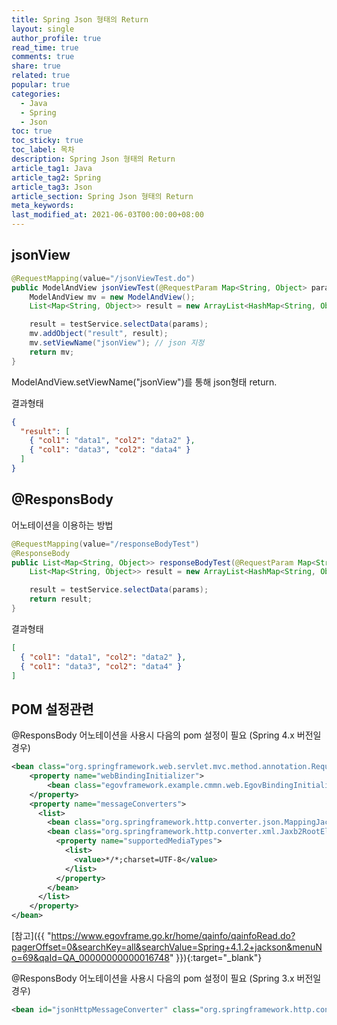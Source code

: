 ```yaml
---
title: Spring Json 형태의 Return
layout: single
author_profile: true
read_time: true
comments: true
share: true
related: true
popular: true
categories:
  - Java
  - Spring
  - Json
toc: true
toc_sticky: true
toc_label: 목차
description: Spring Json 형태의 Return
article_tag1: Java
article_tag2: Spring
article_tag3: Json
article_section: Spring Json 형태의 Return
meta_keywords:
last_modified_at: 2021-06-03T00:00:00+08:00
---
```


## jsonView

```java
@RequestMapping(value="/jsonViewTest.do")
public ModelAndView jsonViewTest(@RequestParam Map<String, Object> params, HttpServletRequest request){
    ModelAndView mv = new ModelAndView();
    List<Map<String, Object>> result = new ArrayList<HashMap<String, Object>>();

    result = testService.selectData(params);
    mv.addObject("result", result);
    mv.setViewName("jsonView"); // json 지정
    return mv;
}
```

ModelAndView.setViewName("jsonView")를 통해 json형태 return.

결과형태

```json
{
  "result": [
    { "col1": "data1", "col2": "data2" },
    { "col1": "data3", "col2": "data4" }
  ]
}
```

## @ResponsBody

어노테이션을 이용하는 방법

```java
@RequestMapping(value="/responseBodyTest")
@ResponseBody
public List<Map<String, Object>> responseBodyTest(@RequestParam Map<String, Object> params, HttpServletRequest request){
    List<Map<String, Object>> result = new ArrayList<HashMap<String, Object>>();

    result = testService.selectData(params);
    return result;
}
```

결과형태

```json
[
  { "col1": "data1", "col2": "data2" },
  { "col1": "data3", "col2": "data4" }
]
```

## POM 설정관련

@ResponsBody 어노테이션을 사용시 다음의 pom 설정이 필요 (Spring 4.x 버전일 경우)

```xml
<bean class="org.springframework.web.servlet.mvc.method.annotation.RequestMappingHandlerAdapter">
    <property name="webBindingInitializer">
        <bean class="egovframework.example.cmmn.web.EgovBindingInitializer"/>
    </property>
    <property name="messageConverters">
      <list>
        <bean class="org.springframework.http.converter.json.MappingJackson2HttpMessageConverter" />
        <bean class="org.springframework.http.converter.xml.Jaxb2RootElementHttpMessageConverter">
          <property name="supportedMediaTypes">
            <list>
              <value>*/*;charset=UTF-8</value>
            </list>
          </property>
        </bean>
      </list>
    </property>
</bean>
```

[참고]({{ "https://www.egovframe.go.kr/home/qainfo/qainfoRead.do?pagerOffset=0&searchKey=all&searchValue=Spring+4.1.2+jackson&menuNo=69&qaId=QA_00000000000016748" }}){:target="\_blank"}

@ResponsBody 어노테이션을 사용시 다음의 pom 설정이 필요 (Spring 3.x 버전일 경우)

```xml
<bean id="jsonHttpMessageConverter" class="org.springframework.http.converter.json.MappingJacksonHttpMessageConverter" />
```
